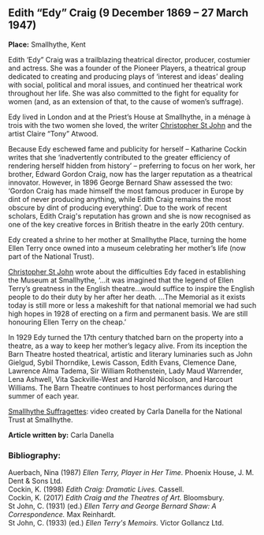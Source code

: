 <param ve-config style="article">


## Edith “Edy” Craig (9 December 1869 – 27 March 1947)

**Place:** Smallhythe, Kent

Edith ‘Edy” Craig was a trailblazing theatrical director, producer, costumier and actress. She was a founder of the Pioneer Players, a theatrical group dedicated to creating and producing plays of ‘interest and ideas’ dealing with social, political and moral issues, and continued her theatrical work throughout her life. She was also committed to the fight for equality for women (and, as an extension of that, to the cause of women’s suffrage). 

Edy lived in London and at the Priest’s House at Smallhythe, in a ménage à trois with the two women she loved, the writer [Christopher St John]( 20c/20c-st-john-biography) 
and the artist Claire “Tony” Atwood.

Because Edy eschewed fame and publicity for herself – Katharine Cockin writes that she ‘inadvertently contributed to the greater efficiency of rendering herself hidden from history’  – preferring to focus on her work, her brother, Edward Gordon Craig, now has the larger reputation as a theatrical innovator. However, in 1896 George Bernard Shaw assessed the two: ‘Gordon Craig has made himself the most famous producer in Europe by dint of never producing anything, while Edith Craig remains the most obscure by dint of producing everything’.  Due to the work of recent scholars, Edith Craig's reputation has grown and she is now recognised as one of the key creative forces in British theatre in the early 20th century.

Edy created a shrine to her mother at Smallhythe Place, turning the home Ellen Terry once owned into a museum celebrating her mother’s life (now part of the National Trust). 

[Christopher St John]( 20c/20c-st-john-biography) wrote about the difficulties Edy faced in establishing the Museum at Smallhythe, ‘...it was imagined that the legend of Ellen Terry’s greatness in the English theatre...would suffice to inspire the English people to do their duty by her after her death. …The Memorial as it exists today is still more or less a makeshift for that national memorial we had such high hopes in 1928 of erecting on a firm and permanent basis. We are still honouring Ellen Terry on the cheap.’ 

In 1929 Edy turned the 17th century thatched barn on the property into a theatre, as a way to keep her mother’s legacy alive. From its inception the Barn Theatre hosted theatrical, artistic and literary luminaries such as John Gielgud, Sybil Thorndike, Lewis Casson, Edith Evans, Clemence Dane, Lawrence Alma Tadema, Sir William Rothenstein, Lady Maud Warrender, Lena Ashwell, Vita Sackville-West and Harold Nicolson, and Harcourt Williams. The Barn Theatre continues to host performances during the summer of each year. 

 [Smallhythe Suffragettes](https://vimeo.com/393665654): video created by Carla Danella for the National Trust at Smallhythe.

**Article written by:** Carla Danella

### Bibliography:

Auerbach, Nina (1987) _Ellen Terry, Player in Her Time._ Phoenix House, J. M. Dent & Sons Ltd.  
Cockin, K. (1998) _Edith Craig: Dramatic Lives._ Cassell.  
Cockin, K. (2017) _Edith Craig and the Theatres of Art._ Bloomsbury.  
St John, C. (1931) (ed.) _Ellen Terry and George Bernard Shaw: A Correspondence._ Max Reinhardt.   
St John, C. (1933) (ed.) _Ellen Terry's Memoirs._ Victor Gollancz Ltd.  


